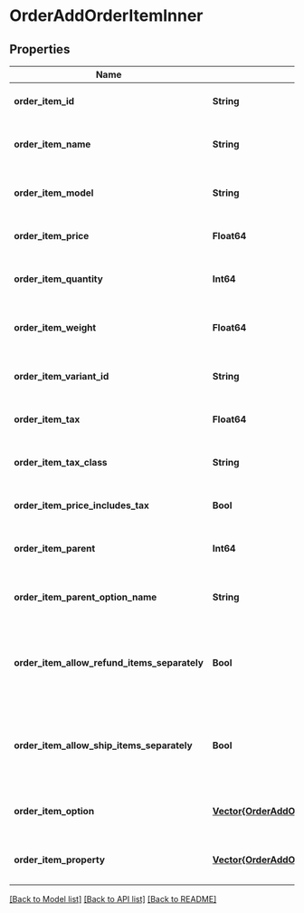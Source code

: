 # OrderAddOrderItemInner


## Properties
Name | Type | Description | Notes
------------ | ------------- | ------------- | -------------
**order_item_id** | **String** | Defines orders specified by order item id | [default to nothing]
**order_item_name** | **String** | Defines orders specified by order item name | [default to nothing]
**order_item_model** | **String** | Defines orders specified by order item model | [optional] [default to nothing]
**order_item_price** | **Float64** | Defines orders specified by order item price | [default to nothing]
**order_item_quantity** | **Int64** | Defines orders specified by order item quantity | [default to nothing]
**order_item_weight** | **Float64** | Defines orders specified by order item weight | [optional] [default to nothing]
**order_item_variant_id** | **String** | Ordered product variant. Where x is order item ID | [optional] [default to nothing]
**order_item_tax** | **Float64** | Percentage of tax for product order | [optional] [default to 0]
**order_item_tax_class** | **String** | Id of the tax class of product. | [optional] [default to nothing]
**order_item_price_includes_tax** | **Bool** | Defines if item price includes tax | [optional] [default to false]
**order_item_parent** | **Int64** | Index of the parent grouped/bundle product | [optional] [default to nothing]
**order_item_parent_option_name** | **String** | Option name of the parent grouped/bundle product | [optional] [default to nothing]
**order_item_allow_refund_items_separately** | **Bool** | Indicates whether subitems of the grouped/bundle product can be refunded separately | [optional] [default to nothing]
**order_item_allow_ship_items_separately** | **Bool** | Indicates whether subitems of the grouped/bundle product can be shipped separately | [optional] [default to nothing]
**order_item_option** | [**Vector{OrderAddOrderItemInnerOrderItemOptionInner}**](OrderAddOrderItemInnerOrderItemOptionInner.md) |  | [optional] [default to nothing]
**order_item_property** | [**Vector{OrderAddOrderItemInnerOrderItemPropertyInner}**](OrderAddOrderItemInnerOrderItemPropertyInner.md) |  | [optional] [default to nothing]


[[Back to Model list]](../README.md#models) [[Back to API list]](../README.md#api-endpoints) [[Back to README]](../README.md)


